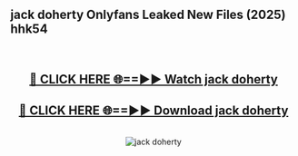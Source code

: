<h2>jack doherty Onlyfans Leaked New Files (2025) hhk54</h2>
<br>
<div align="center">
<h2><a href="https://mediafiles.top/jack_doherty&ref=git" rel="nofollow">🔴 CLICK HERE 🌐==►► Watch jack doherty</a></h2>
<h2><a href="https://mediafiles.top/jack_doherty&ref=git" rel="nofollow">🔴 CLICK HERE 🌐==►► Download jack doherty</a></h2>
<br>
<a href="https://mediafiles.top/jack_doherty&ref=git" rel="nofollow" data-target="animated-image.originalLink"><img src="https://i.ibb.co.com/xMMVF88/686577567.gif" alt="jack doherty" style="max-width: 100%; display: inline-block;" data-target="animated-image.originalImage"></a>
</div>
<br>
<br>